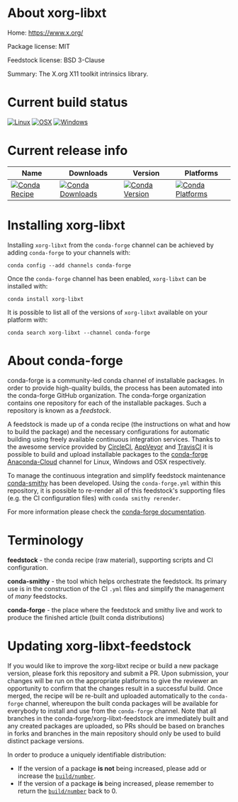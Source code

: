 About xorg-libxt
================

Home: https://www.x.org/

Package license: MIT

Feedstock license: BSD 3-Clause

Summary: The X.org X11 toolkit intrinsics library.



Current build status
====================

[![Linux](https://img.shields.io/circleci/project/github/conda-forge/xorg-libxt-feedstock/master.svg?label=Linux)](https://circleci.com/gh/conda-forge/xorg-libxt-feedstock)
[![OSX](https://img.shields.io/travis/conda-forge/xorg-libxt-feedstock/master.svg?label=macOS)](https://travis-ci.org/conda-forge/xorg-libxt-feedstock)
[![Windows](https://img.shields.io/appveyor/ci/conda-forge/xorg-libxt-feedstock/master.svg?label=Windows)](https://ci.appveyor.com/project/conda-forge/xorg-libxt-feedstock/branch/master)

Current release info
====================

| Name | Downloads | Version | Platforms |
| --- | --- | --- | --- |
| [![Conda Recipe](https://img.shields.io/badge/recipe-xorg--libxt-green.svg)](https://anaconda.org/conda-forge/xorg-libxt) | [![Conda Downloads](https://img.shields.io/conda/dn/conda-forge/xorg-libxt.svg)](https://anaconda.org/conda-forge/xorg-libxt) | [![Conda Version](https://img.shields.io/conda/vn/conda-forge/xorg-libxt.svg)](https://anaconda.org/conda-forge/xorg-libxt) | [![Conda Platforms](https://img.shields.io/conda/pn/conda-forge/xorg-libxt.svg)](https://anaconda.org/conda-forge/xorg-libxt) |

Installing xorg-libxt
=====================

Installing `xorg-libxt` from the `conda-forge` channel can be achieved by adding `conda-forge` to your channels with:

```
conda config --add channels conda-forge
```

Once the `conda-forge` channel has been enabled, `xorg-libxt` can be installed with:

```
conda install xorg-libxt
```

It is possible to list all of the versions of `xorg-libxt` available on your platform with:

```
conda search xorg-libxt --channel conda-forge
```


About conda-forge
=================

conda-forge is a community-led conda channel of installable packages.
In order to provide high-quality builds, the process has been automated into the
conda-forge GitHub organization. The conda-forge organization contains one repository
for each of the installable packages. Such a repository is known as a *feedstock*.

A feedstock is made up of a conda recipe (the instructions on what and how to build
the package) and the necessary configurations for automatic building using freely
available continuous integration services. Thanks to the awesome service provided by
[CircleCI](https://circleci.com/), [AppVeyor](http://www.appveyor.com/)
and [TravisCI](https://travis-ci.org/) it is possible to build and upload installable
packages to the [conda-forge](https://anaconda.org/conda-forge)
[Anaconda-Cloud](http://docs.anaconda.org/) channel for Linux, Windows and OSX respectively.

To manage the continuous integration and simplify feedstock maintenance
[conda-smithy](http://github.com/conda-forge/conda-smithy) has been developed.
Using the ``conda-forge.yml`` within this repository, it is possible to re-render all of
this feedstock's supporting files (e.g. the CI configuration files) with ``conda smithy rerender``.

For more information please check the [conda-forge documentation](https://conda-forge.org/docs/).

Terminology
===========

**feedstock** - the conda recipe (raw material), supporting scripts and CI configuration.

**conda-smithy** - the tool which helps orchestrate the feedstock.
                   Its primary use is in the construction of the CI ``.yml`` files
                   and simplify the management of *many* feedstocks.

**conda-forge** - the place where the feedstock and smithy live and work to
                  produce the finished article (built conda distributions)


Updating xorg-libxt-feedstock
=============================

If you would like to improve the xorg-libxt recipe or build a new
package version, please fork this repository and submit a PR. Upon submission,
your changes will be run on the appropriate platforms to give the reviewer an
opportunity to confirm that the changes result in a successful build. Once
merged, the recipe will be re-built and uploaded automatically to the
`conda-forge` channel, whereupon the built conda packages will be available for
everybody to install and use from the `conda-forge` channel.
Note that all branches in the conda-forge/xorg-libxt-feedstock are
immediately built and any created packages are uploaded, so PRs should be based
on branches in forks and branches in the main repository should only be used to
build distinct package versions.

In order to produce a uniquely identifiable distribution:
 * If the version of a package **is not** being increased, please add or increase
   the [``build/number``](http://conda.pydata.org/docs/building/meta-yaml.html#build-number-and-string).
 * If the version of a package **is** being increased, please remember to return
   the [``build/number``](http://conda.pydata.org/docs/building/meta-yaml.html#build-number-and-string)
   back to 0.